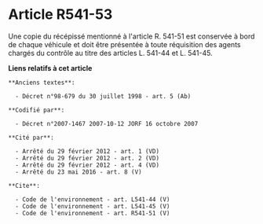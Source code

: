 # Article R541-53

Une copie du récépissé mentionné à l'article R. 541-51 est conservée à bord de chaque véhicule et doit être présentée à toute
réquisition des agents chargés du contrôle au titre des articles L. 541-44 et L. 541-45.

**Liens relatifs à cet article**

	**Anciens textes**:

	  - Décret n°98-679 du 30 juillet 1998 - art. 5 (Ab)

	**Codifié par**:

	  - Décret n°2007-1467 2007-10-12 JORF 16 octobre 2007

	**Cité par**:

	  - Arrêté du 29 février 2012 - art. 1 (VD)
	  - Arrêté du 29 février 2012 - art. 2 (VD)
	  - Arrêté du 29 février 2012 - art. 4 (VD)
	  - Arrêté du 23 mai 2016 - art. 8 (V)

	**Cite**:

	  - Code de l'environnement - art. L541-44 (V)
	  - Code de l'environnement - art. L541-45 (V)
	  - Code de l'environnement - art. R541-51 (V)
